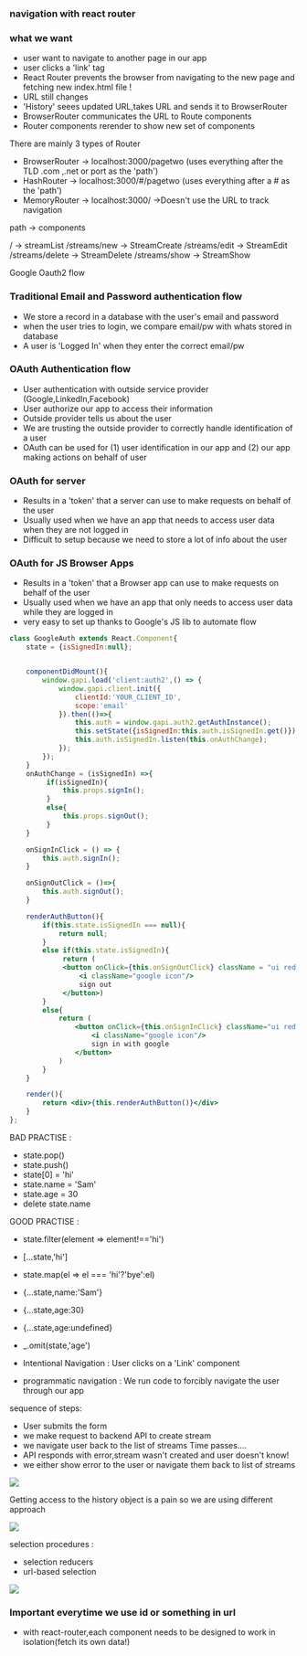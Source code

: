  
### navigation with react router

### what we want 
- user want to navigate to another page in our app
- user clicks a 'link' tag
- React Router prevents the browser from navigating to the new page and fetching new index.html file !
- URL still changes
- 'History' seees updated URL,takes URL and sends it to BrowserRouter
- BrowserRouter communicates the URL to Route components
- Router components rerender to show new set of components

There are mainly 3 types of Router
- BrowserRouter -> localhost:3000/pagetwo (uses everything after the TLD .com ,.net or port as the 'path')
- HashRouter -> localhost:3000/#/pagetwo (uses everything after a # as the 'path')
- MemoryRouter -> localhost:3000/ ->Doesn't use the URL to track navigation

path -> components

/    -> streamList
/streams/new -> StreamCreate
/streams/edit -> StreamEdit
/streams/delete -> StreamDelete
/streams/show -> StreamShow


Google Oauth2 flow

### Traditional Email and Password authentication flow
- We store a record in a database with the user's email and password
- when the user tries to login, we compare email/pw with whats stored in database
- A user is 'Logged In' when they enter the correct email/pw

### OAuth Authentication flow
- User authentication with outside service provider (Google,LinkedIn,Facebook)
- User authorize our app to access their information
- Outside provider tells us about the user
- We are trusting the outside provider to correctly handle identification of a user
- OAuth can be used for (1) user identification in our app and (2) our app making actions on behalf of user


### OAuth for server
- Results in a 'token' that a server can use to make
requests on behalf of the user
- Usually used when we have an app that needs to access user data when they are not logged in
- Difficult to setup because we need to store a lot of info about the user

### OAuth for JS Browser Apps
- Results in a 'token' that a Browser app can use to make requests on behalf of the user
- Usually used when we have an app that only needs to access user data while they are logged in
- very easy to set up thanks to Google's JS lib to automate flow

```jsx
class GoogleAuth extends React.Component{
    state = {isSignedIn:null};


    componentDidMount(){
        window.gapi.load('client:auth2',() => {
            window.gapi.client.init({
                clientId:'YOUR_CLIENT_ID',
                scope:'email'
            }).then(()=>{
                this.auth = window.gapi.auth2.getAuthInstance();
                this.setState({isSignedIn:this.auth.isSignedIn.get()});
                this.auth.isSignedIn.listen(this.onAuthChange);
            });
        });
    }
    onAuthChange = (isSignedIn) =>{
         if(isSignedIn){
             this.props.signIn();
         }
         else{
             this.props.signOut();
         }
    }

    onSignInClick = () => {
        this.auth.signIn();
    }

    onSignOutClick = ()=>{
        this.auth.signOut();
    }

    renderAuthButton(){
        if(this.state.isSignedIn === null){
            return null;
        }
        else if(this.state.isSignedIn){
             return (
             <button onClick={this.onSignOutClick} className = "ui red google button">
                 <i className="google icon"/>
                 sign out
             </button>)
        }
        else{
            return (
                <button onClick={this.onSignInClick} className="ui red google button">
                    <i className="google icon"/>
                    sign in with google
                </button>
            )
        }
    }

    render(){
        return <div>{this.renderAuthButton()}</div>
    }
};
```
BAD PRACTISE :
- state.pop()
- state.push()
- state[0] = 'hi'
- state.name = 'Sam'
- state.age = 30
- delete state.name

GOOD PRACTISE :
- state.filter(element => element!=='hi')
- [...state,'hi']
- state.map(el => el === 'hi'?'bye':el)
- {...state,name:'Sam'}
- {...state,age:30}
- {...state,age:undefined}
- _.omit(state,'age')


- Intentional Navigation : User clicks on a 'Link' component
- programmatic navigation : We run code to forcibly navigate the user through our app


sequence of steps:
- User submits the form
- we make request to backend API to create stream
- we navigate user back to the list of streams
 Time passes....
- API responds with error,stream wasn't created and user doesn't know!
- we either show error to the user or navigate them back to list of streams


<img src="../images/programmatic_navigation.png">


Getting access to the history object is a pain so we are using different approach

<img src="../images/programmatic_navigation_historyobj.png">

selection procedures :
- selection reducers
- url-based selection

<img src="./../images/url_based_selection">

### Important everytime we use id or something in url
- with react-router,each component needs to be designed to work in isolation(fetch its own data!)